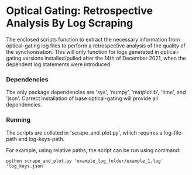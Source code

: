 # Optical Gating: Retrospective Analysis By Log Scraping

The enclosed scripts function to extract the necessary information from optical-gating log files to perform a retrospective analysis of the quality of the synchonisation.
This will only function for logs generated in optical-gating versions installed/pulled after the 14th of December 2021, when the dependent log statements were introduced. 

### Dependencies

The only package dependencies are 'sys', 'numpy', 'matplotlib', 'time', and 'json'. Correct installation of base optical-gating will provide all dependencies. 

### Running

The scripts are collated in 'scrape_and_plot.py', which requires a log-file-path and log-keys-path.

For example, using relative paths, the script can be run using command:

`python scrape_and_plot.py 'example_log_folder/example_1.log' 'log_keys.json'`